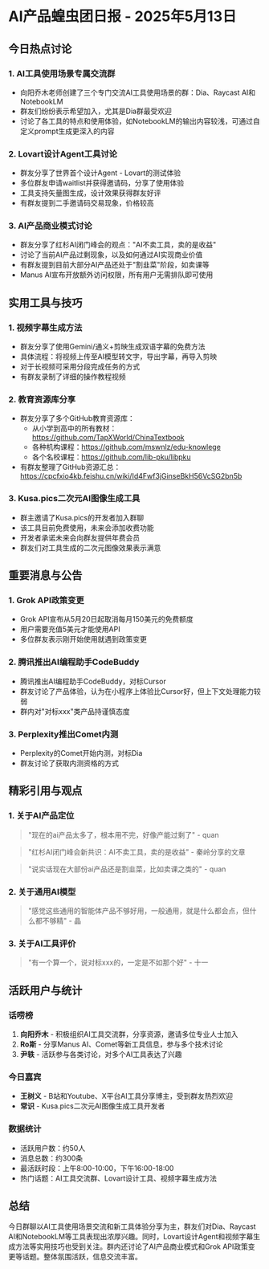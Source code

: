 # AI产品蝗虫团日报 - 2025年5月13日

## 今日热点讨论

### 1. AI工具使用场景专属交流群

- 向阳乔木老师创建了三个专门交流AI工具使用场景的群：Dia、Raycast AI和NotebookLM
- 群友们纷纷表示希望加入，尤其是Dia群最受欢迎
- 讨论了各工具的特点和使用体验，如NotebookLM的输出内容较浅，可通过自定义prompt生成更深入的内容

### 2. Lovart设计Agent工具讨论

- 群友分享了世界首个设计Agent - Lovart的测试体验
- 多位群友申请waitlist并获得邀请码，分享了使用体验
- 工具支持矢量图生成，设计效果获得群友好评
- 有群友提到二手邀请码交易现象，价格较高

### 3. AI产品商业模式讨论

- 群友分享了红杉AI闭门峰会的观点："AI不卖工具，卖的是收益"
- 讨论了当前AI产品过剩现象，以及如何通过AI实现商业价值
- 有群友提到目前大部分AI产品还处于"割韭菜"阶段，如卖课等
- Manus AI宣布开放额外访问权限，所有用户无需排队即可使用

## 实用工具与技巧

### 1. 视频字幕生成方法

- 群友分享了使用Gemini/通义+剪映生成双语字幕的免费方法
- 具体流程：将视频上传至AI模型转文字，导出字幕，再导入剪映
- 对于长视频可采用分段完成任务的方式
- 有群友录制了详细的操作教程视频

### 2. 教育资源库分享

- 群友分享了多个GitHub教育资源库：
  - 从小学到高中的所有教材：https://github.com/TapXWorld/ChinaTextbook
  - 各种机构课程：https://github.com/mswnlz/edu-knowlege
  - 各个名校课程：https://github.com/lib-pku/libpku
- 有群友整理了GitHub资源汇总：https://cpcfxio4kb.feishu.cn/wiki/Id4Fwf3jGinseBkH56VcSG2bn5b

### 3. Kusa.pics二次元AI图像生成工具

- 群主邀请了Kusa.pics的开发者加入群聊
- 该工具目前免费使用，未来会添加收费功能
- 开发者承诺未来会向群友提供年费会员
- 群友们对工具生成的二次元图像效果表示满意

## 重要消息与公告

### 1. Grok API政策变更

- Grok API宣布从5月20日起取消每月150美元的免费额度
- 用户需要充值5美元才能使用API
- 多位群友表示刚开始使用就遇到政策变更

### 2. 腾讯推出AI编程助手CodeBuddy

- 腾讯推出AI编程助手CodeBuddy，对标Cursor
- 群友讨论了产品体验，认为在小程序上体验比Cursor好，但上下文处理能力较弱
- 群内对"对标xxx"类产品持谨慎态度

### 3. Perplexity推出Comet内测

- Perplexity的Comet开始内测，对标Dia
- 群友讨论了获取内测资格的方式

## 精彩引用与观点

### 1. 关于AI产品定位

> "现在的ai产品太多了，根本用不完，好像产能过剩了" - quan

> "红杉AI闭门峰会新共识：AI不卖工具，卖的是收益" - 秦岭分享的文章

> "说实话现在大部份ai产品还是割韭菜，比如卖课之类的" - quan

### 2. 关于通用AI模型

> "感觉这些通用的智能体产品不够好用，一般通用，就是什么都会点，但什么都不够精" - 晶

### 3. 关于AI工具评价

> "有一个算一个，说对标xxx的，一定是不如那个好" - 十一

## 活跃用户与统计

### 话唠榜

1. **向阳乔木** - 积极组织AI工具交流群，分享资源，邀请多位专业人士加入
2. **Ro斯** - 分享Manus AI、Comet等新工具信息，参与多个技术讨论
3. **尹轶** - 活跃参与各类讨论，对多个AI工具表达了兴趣

### 今日嘉宾

- **王树义** - B站和Youtube、X平台AI工具分享博主，受到群友热烈欢迎
- **常识** - Kusa.pics二次元AI图像生成工具开发者

### 数据统计

- 活跃用户数：约50人
- 消息总数：约300条
- 最活跃时段：上午8:00-10:00，下午16:00-18:00
- 热门话题：AI工具交流群、Lovart设计工具、视频字幕生成方法

## 总结

今日群聊以AI工具使用场景交流和新工具体验分享为主，群友们对Dia、Raycast AI和NotebookLM等工具表现出浓厚兴趣。同时，Lovart设计Agent和视频字幕生成方法等实用技巧也受到关注。群内还讨论了AI产品商业模式和Grok API政策变更等话题。整体氛围活跃，信息交流丰富。
